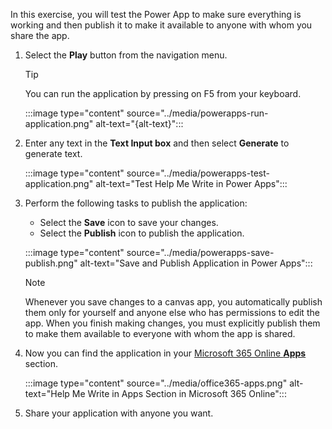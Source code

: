 <!-- markdownlint-disable MD041 -->

In this exercise, you will test the Power App to make sure everything is working and then publish it to make it available to anyone with whom you share the app.

1. Select the **Play** button from the navigation menu.

    > [!TIP]
    > You can run the application by pressing on F5 from your keyboard.

    :::image type="content" source="../media/powerapps-run-application.png" alt-text="{alt-text}":::

2. Enter any text in the **Text Input box** and then select **Generate** to generate text.

    :::image type="content" source="../media/powerapps-test-application.png" alt-text="Test Help Me Write in Power Apps":::

3. Perform the following tasks to publish the application:
    - Select the **Save** icon to save your changes.
    - Select the **Publish** icon to publish the application.

    :::image type="content" source="../media/powerapps-save-publish.png" alt-text="Save and Publish Application in Power Apps":::

    > [!NOTE]
    > Whenever you save changes to a canvas app, you automatically publish them only for yourself and anyone else who has permissions to edit the app.
    > When you finish making changes, you must explicitly publish them to make them available to everyone with whom the app is shared.

4. Now you can find the application in your [Microsoft 365 Online **Apps**](https://www.office.com/apps) section.

    :::image type="content" source="../media/office365-apps.png" alt-text="Help Me Write in Apps Section in Microsoft 365 Online":::

5. Share your application with anyone you want.
